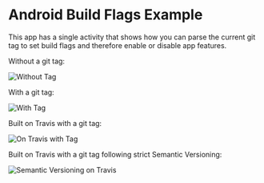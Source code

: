 # Android Build Flags Example

This app has a single activity that shows how you can parse the current git tag to set build flags and therefore enable or disable app features.

Without a git tag:

![Without Tag](/img/no_tag.png=200x)

With a git tag:

![With Tag](/img/with_tag.png=200x)

Built on Travis with a git tag:

![On Travis with Tag](/img/on_travis.png=200x)

Built on Travis with a git tag following strict Semantic Versioning:

![Semantic Versioning on Travis](/img/sem_ver_on_travis.png=200x)
